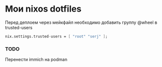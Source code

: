 # Мои nixos dotfiles

Перед деплоем через мейкфайл необходимо добавить группу @wheel в trusted-users

```nix
nix.settings.trusted-users = [ "root" "serj" ];
```

### TODO

Перенести immich на podman